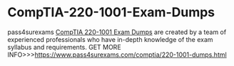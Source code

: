 # CompTIA-220-1001-Exam-Dumps
pass4surexams [CompTIA 220-1001 Exam Dumps]([url](https://www.pass4surexams.com/comptia/220-1001-dumps.html)) are created by a team of experienced professionals who have in-depth knowledge of the exam syllabus and requirements. GET MORE INFO>>>https://www.pass4surexams.com/comptia/220-1001-dumps.html
